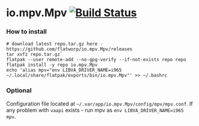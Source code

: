 # io.mpv.Mpv [![Build Status](https://travis-ci.org/flatworp/io.mpv.Mpv.svg?branch=master)](https://travis-ci.org/flatworp/io.mpv.Mpv)

### How to install

```
# download latest repo.tar.gz here - https://github.com/flatworp/io.mpv.Mpv/releases
tar xvfz repo.tar.gz`
flatpak --user remote-add --no-gpg-verify --if-not-exists repo repo
flatpak install -y repo io.mpv.Mpv
echo 'alias mpv="env LIBVA_DRIVER_NAME=i965 ~/.local/share/flatpak/exports/bin/io.mpv.Mpv"' >> ~/.bashrc
```
### Optional 

Configuration file located at `~/.var/app/io.mpv.Mpv/config/mpv/mpv.conf`. If any problem with `vaapi` exists - run mpv as `env LIBVA_DRIVER_NAME=i965 mpv`.
